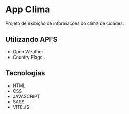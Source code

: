 # App Clima
Projeto de exibição de informações do clima de cidades.

## Utilizando API'S
- Open Weather 
- Country Flags 

## Tecnologias 
- HTML
- CSS
- JAVASCRIPT
- SASS
- VITE.JS

